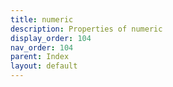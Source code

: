 ```yaml
---
title: numeric
description: Properties of numeric
display_order: 104
nav_order: 104
parent: Index
layout: default
---
```



